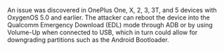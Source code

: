 An issue was discovered in OnePlus One, X, 2, 3, 3T, and 5 devices with OxygenOS 5.0 and earlier. The attacker can reboot the device into the Qualcomm Emergency Download (EDL) mode through ADB or by using Volume-Up when connected to USB, which in turn could allow for downgrading partitions such as the Android Bootloader.